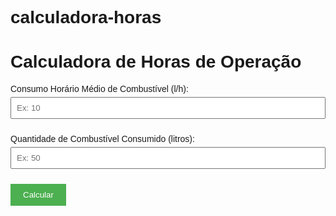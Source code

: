 # calculadora-horas

<html>
<head>
  <title>Calculadora de Horas de Operação</title>
  <style>
    body {
      font-family: sans-serif;
    }
    label {
      display: block;
      margin-bottom: 5px;
    }
    input[type="number"] {
      width: 100%;
      padding: 8px;
      margin-bottom: 10px;
      box-sizing: border-box;
    }
    button {
      padding: 10px 20px;
      background-color: #4CAF50;
      color: white;
      border: none;
      cursor: pointer;
    }
    #resultado {
      margin-top: 10px;
      font-weight: bold;
    }
  </style>
</head>
<body>

  <h1>Calculadora de Horas de Operação</h1>

  <label for="consumo">Consumo Horário Médio de Combustível (l/h):</label>
  <input type="number" id="consumo" value="" placeholder="Ex: 10" required>

  <label for="combustivel">Quantidade de Combustível Consumido (litros):</label>
  <input type="number" id="combustivel" value="" placeholder="Ex: 50" required>

  <button onclick="calcularHoras()">Calcular</button>

  <div id="resultado"></div>

  <script>
    function calcularHoras() {
      const consumo = parseFloat(document.getElementById("consumo").value);
      const combustivel = parseFloat(document.getElementById("combustivel").value);

      if (isNaN(consumo) || isNaN(combustivel) || consumo <= 0) {
        document.getElementById("resultado").innerHTML = "Por favor, insira valores válidos.";
        return;
      }

      const horas = combustivel / consumo;
      document.getElementById("resultado").innerHTML = `Horas de operação estimadas: ${horas.toFixed(2)} horas`;
    }
  </script>

</body>
</html>
